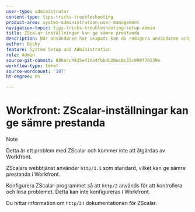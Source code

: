 ```yaml
---
user-type: administrator
content-type: tips-tricks-troubleshooting
product-area: system-administration;user-management
navigation-topic: tips-tricks-troubleshooting-setup-admin
title: ZScalar-inställningar kan ge sämre prestanda
description: När användaren har skapats kan du redigera användaren och aktivera"Tillåt endast SAML 2.0-autentisering" så att användaren och lösenordet styrs av SAML-systemet. När det här alternativet är aktiverat kan användaren bara logga in via SAML.
author: Becky
feature: System Setup and Administration
role: Admin
source-git-commit: 806a4c4835e47da4fbbdb28ec0c35c990f70239e
workflow-type: tm+mt
source-wordcount: '107'
ht-degree: 0%

---
```


# Workfront: ZScalar-inställningar kan ge sämre prestanda

>[!NOTE]
>
>Detta är ett problem med ZScalar och kommer inte att åtgärdas av Workfront.

ZScalars webbtjänst använder `http/1.1` som standard, vilket kan ge sämre prestanda i Workfront.

Konfigurera ZScalar-programmet så att `http/2` används för att kontrollera och lösa problemet. Detta kan inte konfigureras i Workfront.

Du hittar information om `http/2` i dokumentationen för ZScalar.
